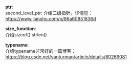 
**ptr**:  
    second_level_ptr: 介绍二级指针，详情见：https://www.jianshu.com/p/86a60851636d

**size_function**:  
    介绍sizeof() strlen()

**typename**:  
    介绍typename非常好的一篇博客：https://blog.csdn.net/vanturman/article/details/80269081
